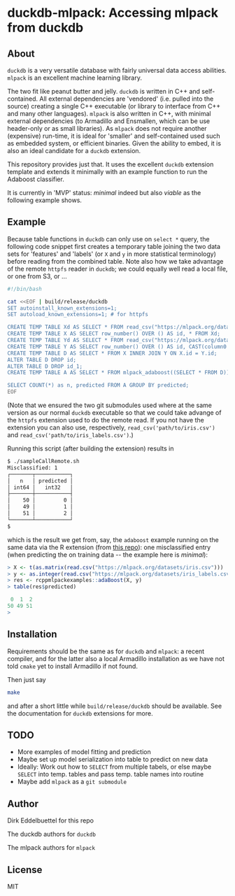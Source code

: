 
# duckdb-mlpack: Accessing mlpack from duckdb

## About

`duckdb` is a very versatile database with fairly universal data access abilities.  `mlpack` is an
excellent machine learning library.

The two fit like peanut butter and jelly. `duckdb` is written in C++ and self-contained. All
external dependencies are 'vendored' (i.e. pulled into the source) creating a single C++ executable
(or library to interface from C++ and many other languages). `mlpack` is also written in C++, with
minimal external dependencies (to Armadillo and Ensmallen, which can be use header-only or as small
libraries).  As `mlpack` does not require another (expensive) run-time, it is ideal for 'smaller'
and self-contained used such as embedded system, or efficient binaries. Given the ability to embed,
it is also an ideal candidate for a `duckdb` extension.

This repository provides just that. It uses the excellent `duckdb` extension template and extends it
minimally with an example function to run the Adaboost classifier.

It is currently in 'MVP' status: _minimal_ indeed but also _viable_ as the following example shows.

## Example

Because table functions in `duckdb` can only use on `select *` query, the following code snippet
first creates a temporary table joining the two data sets for 'features' and 'labels' (or `X` and
`y` in more statistical terminology) before reading from the combined table.  Note also how we 
take advantage of the remote `httpfs` reader in `duckdb`; we could equally well read a local file,
or one from S3, or ...

```sh
#!/bin/bash

cat <<EOF | build/release/duckdb
SET autoinstall_known_extensions=1;
SET autoload_known_extensions=1; # for httpfs

CREATE TEMP TABLE Xd AS SELECT * FROM read_csv("https://mlpack.org/datasets/iris.csv");
CREATE TEMP TABLE X AS SELECT row_number() OVER () AS id, * FROM Xd;
CREATE TEMP TABLE Yd AS SELECT * FROM read_csv("https://mlpack.org/datasets/iris_labels.csv");
CREATE TEMP TABLE Y AS SELECT row_number() OVER () AS id, CAST(column0 AS double) as label FROM Yd;
CREATE TEMP TABLE D AS SELECT * FROM X INNER JOIN Y ON X.id = Y.id;
ALTER TABLE D DROP id;
ALTER TABLE D DROP id_1;
CREATE TEMP TABLE A AS SELECT * FROM mlpack_adaboost((SELECT * FROM D));

SELECT COUNT(*) as n, predicted FROM A GROUP BY predicted;
EOF
```

(Note that we ensured the two git submodules used where at the same version as our normal `duckdb`
executable so that we could take advange of the `httpfs` extension used to do the remote read. If
you not have the extension you can also use, respectively, `read_csv('path/to/iris.csv')` and
`read_csv('path/to/iris_labels.csv')`.)

Running this script (after building the extension) results in 

```sh
$ ./sampleCallRemote.sh 
Misclassified: 1
┌───────┬───────────┐
│   n   │ predicted │
│ int64 │   int32   │
├───────┼───────────┤
│    50 │         0 │
│    49 │         1 │
│    51 │         2 │
└───────┴───────────┘
$   
```

which is the result we get from, say, the `adaboost` example running on the same data via the R
extension (from [this repo](https://github.com/eddelbuettel/rcppmlpack-examples)): one misclassified
entry (when predicting the on training data -- the example here is _minimal_):

```r
> X <- t(as.matrix(read.csv("https://mlpack.org/datasets/iris.csv")))
> y <- as.integer(read.csv("https://mlpack.org/datasets/iris_labels.csv", header=FALSE)[,1]) - 1L
> res <- rcppmlpackexamples::adaBoost(X, y)
> table(res$predicted)

 0  1  2 
50 49 51 
>
```

## Installation

Requirements should be the same as for `duckdb` and `mlpack`: a recent compiler, and for the latter
also a local Armadillo installation as we have not told `cmake` yet to install Armadillo if not
found.

Then just say

```sh
make
```

and after a short little while `build/release/duckdb` should be available. See the documentation for
`duckdb` extensions for more.

## TODO

- More examples of model fitting and prediction
- Maybe set up model serialization into table to predict on new data
- Ideally: Work out how to `SELECT` from multiple tabels, or else maybe `SELECT` into temp. tables
  and pass temp. table names into routine
- Maybe add `mlpack` as a `git submodule` 

## Author

Dirk Eddelbuettel for this repo

The duckdb authors for `duckdb`

The mlpack authors for `mlpack`

## License

MIT 

